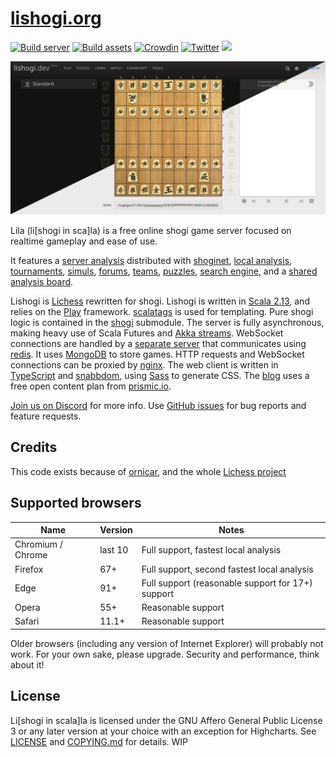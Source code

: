 # [lishogi.org](https://lishogi.org)

[![Build server](https://github.com/WandererXII/lishogi/workflows/Build%20server/badge.svg)](https://github.com/WandererXII/lishogi/actions?query=workflow%3A%22Build+server%22)
[![Build assets](https://github.com/WandererXII/lishogi/workflows/Build%20assets/badge.svg)](https://github.com/WandererXII/lishogi/actions?query=workflow%3A%22Build+assets%22)
[![Crowdin](https://badges.crowdin.net/lishogi/localized.svg)](https://crowdin.com/project/lishogi)
[![Twitter](https://img.shields.io/badge/Twitter-%40lishogi-blue.svg?style=flat)](https://twitter.com/lishogi)
[![](https://dcbadge.vercel.app/api/server/YFtpMGg3rR?style=flat)](https://discord.gg/YFtpMGg3rR)

![Lishogi homepage-Lishogi comes with light and dark theme, this screenshot shows both.](public/images/preview.png)

Lila (li[shogi in sca]la) is a free online shogi game server focused on realtime gameplay and ease of use.

It features a [server analysis](https://lishogi.org/B8fAS7aW/gote) distributed with [shoginet](https://github.com/WandererXII/shoginet),
[local analysis](https://lishogi.org/analysis),
[tournaments](https://lishogi.org/tournament),
[simuls](https://lishogi.org/simul),
[forums](https://lishogi.org/forum),
[teams](https://lishogi.org/team),
[puzzles](https://lishogi.org/training),
[search engine](https://lishogi.org/games/search),
and a [shared analysis board](https://lishogi.org/study).

Lishogi is [Lichess](https://lichess.org) rewritten for shogi.
Lishogi is written in [Scala 2.13](https://www.scala-lang.org/),
and relies on the [Play](https://www.playframework.com/) framework.
[scalatags](https://com-lihaoyi.github.io/scalatags/) is used for templating.
Pure shogi logic is contained in the [shogi](modules/shogi) submodule.
The server is fully asynchronous, making heavy use of Scala Futures and [Akka streams](http://akka.io).
WebSocket connections are handled by a [separate server](https://github.com/WandererXII/lila-ws) that communicates using [redis](https://redis.io/).
It uses [MongoDB](https://mongodb.org) to store games.
HTTP requests and WebSocket connections can be proxied by [nginx](http://nginx.org).
The web client is written in [TypeScript](https://www.typescriptlang.org/) and [snabbdom](https://github.com/snabbdom/snabbdom), using [Sass](https://sass-lang.com/) to generate CSS.
The [blog](https://lishogi.org/blog) uses a free open content plan from [prismic.io](https://prismic.io).

[Join us on Discord](https://discord.gg/YFtpMGg3rR) for more info.
Use [GitHub issues](https://github.com/WandererXII/lishogi/issues) for bug reports and feature requests.

## Credits

This code exists because of [ornicar](https://github.com/ornicar), and the whole [Lichess project](https://github.com/lichess-org/lila)

## Supported browsers

| Name              | Version | Notes                                             |
| ----------------- | ------- | ------------------------------------------------- |
| Chromium / Chrome | last 10 | Full support, fastest local analysis              |
| Firefox           | 67+     | Full support, second fastest local analysis       |
| Edge              | 91+     | Full support (reasonable support for 17+) support |
| Opera             | 55+     | Reasonable support                                |
| Safari            | 11.1+   | Reasonable support                                |

Older browsers (including any version of Internet Explorer) will probably not work.
For your own sake, please upgrade. Security and performance, think about it!

## License

Li[shogi in scala]la is licensed under the GNU Affero General Public License 3 or any later
version at your choice with an exception for Highcharts. See [LICENSE](/LICENSE) and
[COPYING.md](/COPYING.md) for details. WIP

